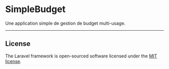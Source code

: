 # SimpleBudget

Une application simple de gestion de budget multi-usage.

----

## License

The Laravel framework is open-sourced software licensed under the [MIT license](https://opensource.org/licenses/MIT).
